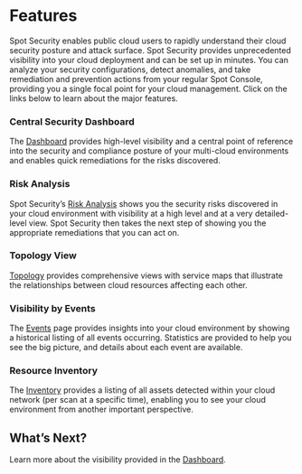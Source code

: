 <meta name="robots" content="noindex">

# Features

Spot Security enables public cloud users to rapidly understand their cloud security posture and attack surface. Spot Security provides unprecedented
visibility into your cloud deployment and can be set up in minutes. You can analyze your security configurations, detect anomalies, and take remediation and prevention actions
from your regular Spot Console, providing you a single focal point for your cloud management. Click on the links below to learn about the major features.

### Central Security Dashboard

The [Dashboard](spot-security/features/security-dashboard/) provides high-level visibility and a central point of reference into the security and compliance posture of your multi-cloud environments and enables quick remediations for the risks discovered.

### Risk Analysis

Spot Security’s [Risk Analysis](spot-security/features/analyze-risks/) shows you the security risks discovered in your cloud environment with visibility at a high level and at a very detailed-level view. Spot Security then takes the next step of showing you the appropriate remediations that you can act on.  

### Topology View

[Topology](spot-security/features/topology) provides comprehensive views with service maps that illustrate the relationships between cloud resources affecting each other.

### Visibility by Events

The [Events](spot-security/features/events) page provides insights into your cloud environment by showing a historical listing of all events occurring. Statistics are provided to help you see the big picture, and details about each event are available.

### Resource Inventory

The [Inventory](spot-security/features/inventory) provides a listing of all assets detected within your cloud network (per scan at a specific time), enabling you to see your cloud environment from another important perspective.

## What’s Next?

Learn more about the visibility provided in the [Dashboard](spot-security/features/security-dashboard/).
